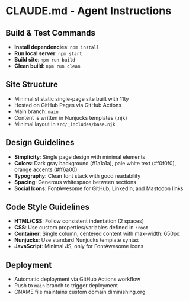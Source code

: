 # CLAUDE.md - Agent Instructions

## Build & Test Commands
- **Install dependencies**: `npm install`
- **Run local server**: `npm start`
- **Build site**: `npm run build`
- **Clean build**: `npm run clean`

## Site Structure
- Minimalist static single-page site built with 11ty
- Hosted on GitHub Pages via GitHub Actions
- Main branch: `main`
- Content is written in Nunjucks templates (.njk)
- Minimal layout in `src/_includes/base.njk`

## Design Guidelines
- **Simplicity**: Single page design with minimal elements
- **Colors**: Dark gray background (#1a1a1a), pale white text (#f0f0f0), orange accents (#ff6a00)
- **Typography**: Clean font stack with good readability
- **Spacing**: Generous whitespace between sections
- **Social Icons**: FontAwesome for GitHub, LinkedIn, and Mastodon links

## Code Style Guidelines
- **HTML/CSS**: Follow consistent indentation (2 spaces)
- **CSS**: Use custom properties/variables defined in `:root`
- **Container**: Single column, centered content with max-width: 650px
- **Nunjucks**: Use standard Nunjucks template syntax
- **JavaScript**: Minimal JS, only for FontAwesome icons

## Deployment
- Automatic deployment via GitHub Actions workflow
- Push to `main` branch to trigger deployment
- CNAME file maintains custom domain diminishing.org